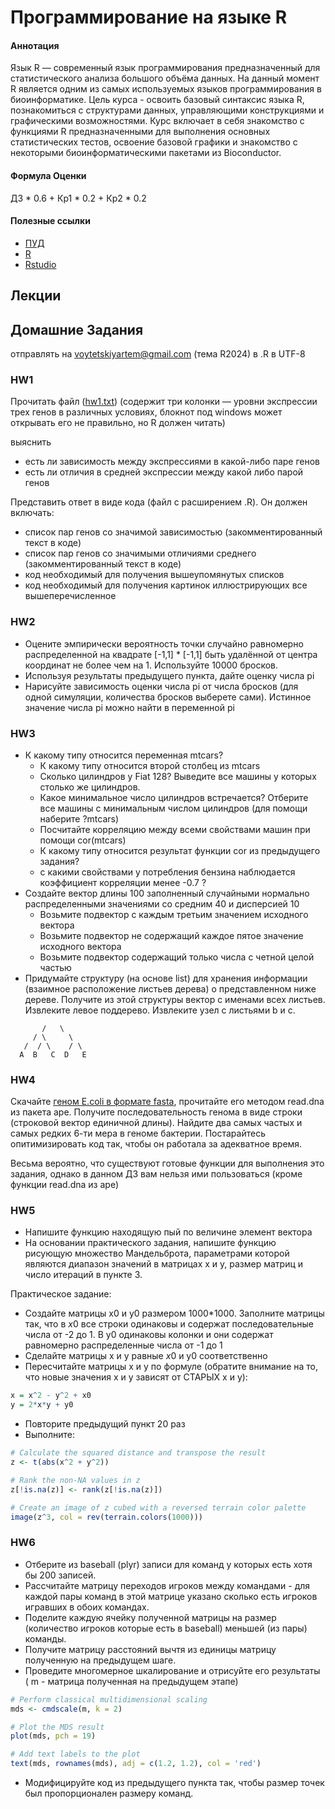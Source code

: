 # Программирование на языке R

#### Аннотация
Язык R — современный язык программирования предназначенный для статистического анализа большого объёма данных. На данный момент R является одним из самых используемых языков программирования в биоинформатике. Цель курса - освоить базовый синтаксис языка R, познакомиться с структурами данных, управляющими конструкциями и графическими возможностями. Курс включает в себя знакомство с функциями R предназначенными для выполнения основных статистических тестов, освоение базовой графики и знакомство с некоторыми биоинформатическими пакетами из Bioconductor.


#### Формула Оценки
ДЗ * 0.6 + Кр1 * 0.2 + Кр2 * 0.2

#### Полезные ссылки
- [ПУД](https://www.hse.ru/edu/courses/900081242)
- [R](https://www.r-project.org/)
- [Rstudio](https://posit.co/download/rstudio-desktop/)

## Лекции


## Домашние Задания

отправлять на [voytetskiyartem@gmail.com](mailto:voytetskiyartem@gmail.com) (тема R2024) в .R в UTF-8

### HW1

Прочитать файл ([hw1.txt](https://github.com/Vladm0z/HSE-Bioinformatics/blob/main/Bioinformatics/MSc/introR/hw1.txt)) (содержит три колонки — уровни экспрессии трех генов в различных условиях, блокнот под windows может открывать его не правильно, но R должен читать)

выяснить
- есть ли зависимость между экспрессиями в какой-либо паре генов
- есть ли отличия в средней экспрессии между какой либо парой генов

Представить ответ в виде кода (файл с расширением .R). Он должен включать:
- список пар генов со значимой зависимостью (закомментированный текст в коде)
- список пар генов со значимыми отличиями среднего (закомментированный текст в коде)
- код необходимый для получения вышеупомянутых списков
- код необходимый для получения картинок иллюстрирующих все вышеперечисленное

### HW2

- Оцените эмпирически вероятность точки случайно равномерно распределенной на квадрате [-1,1] * [-1,1] быть удалённой от центра координат не более чем на 1. Используйте 10000 бросков.
- Используя результаты предыдущего пункта, дайте оценку числа рі
- Нарисуйте зависимость оценки числа рі от числа бросков (для одной симуляции, количества бросков выберете сами). Истинное значение числа рі можно найти в переменной рі


### HW3

- К какому типу относится переменная mtcars?
  - К какому типу относится второй столбец из mtcars
  - Сколько цилиндров у Fiat 128? Выведите все машины у которых столько же цилиндров.
  - Какое минимальное число цилиндров встречается? Отберите все машины с минимальным числом цилиндров (для помощи наберите ?mtcars)
  - Посчитайте корреляцию между всеми свойствами машин при помощи cor(mtcars)
  - К какому типу относится результат функции cor из предыдущего задания?
  - с какими свойствами у потребления бензина наблюдается коэффициент корреляции менее -0.7 ?
- Создайте вектор длины 100 заполненный случайными нормально распределенными значениями со средним 40 и дисперсией 10
  - Возьмите подвектор с каждым третьим значением исходного вектора
  - Возьмите подвектор не содержащий каждое пятое значение исходного вектора
  - Возьмите подвектор содержащий только числа с четной целой частью
- Придумайте структуру (на основе list) для хранения информации (взаимное расположение листьев дерева) о представленном ниже дереве. Получите из этой структуры вектор с именами всех листьев. Извлеките левое поддерево. Извлеките узел с листьями b и с.
```
       /   \
     / \     \
   /  / \    / \
  A  B   C  D   E
```

### HW4

Скачайте [геном E.coli в формате fasta](https://www.ncbi.nlm.nih.gov/nuccore/NC_011750.1?report=fasta), прочитайте его методом read.dna из пакета ape. Получите последовательность генома в виде строки (строковой вектор единичной длины). Найдите два самых частых и самых редких 6-ти мера в геноме бактерии. Постарайтесь опитимизировать код так, чтобы он работала за адекватное время.

Весьма вероятно, что существуют готовые функции для выполнения это задания, однако в данном ДЗ вам нельзя ими пользоваться (кроме функции read.dna из ape)

### HW5

- Напишите функцию находящую пый по величине элемент вектора
- На основании практического задания, напишите функцию рисующую множество Мандельброта, параметрами которой являются диапазон значений в матрицах х и у, размер матриц и число итераций в пункте 3.
  
Практическое задание:
- Создайте матрицы x0 и у0 размером 1000*1000. Заполните матрицы так, что в $x 0$ все строки одинаковы и содержат последовательные числа от -2 до 1. В у0 одинаковы колонки и они содержат равномерно распределенные числа от -1 до 1
- Сделайте матрицы x и у равные $x 0$ и у0 соответственно
- Пересчитайте матрицы x и у по формуле (обратите внимание на то, что новые значения х и у зависят от СТАРЫХ x и у):
  
```R
x = x^2 - y^2 + x0
y = 2*x*y + y0
```

- Повторите предыдущий пункт 20 раз
- Выполните:
  
```R
# Calculate the squared distance and transpose the result
z <- t(abs(x^2 + y^2))

# Rank the non-NA values in z
z[!is.na(z)] <- rank(z[!is.na(z)])

# Create an image of z cubed with a reversed terrain color palette
image(z^3, col = rev(terrain.colors(1000)))
```

### HW6

- Отберите из baseball (plyr) записи для команд у которых есть хотя бы 200 записей.
- Рассчитайте матрицу переходов игроков между командами - для каждой пары команд в этой матрице указано сколько есть игроков игравших в обоих командах.
- Поделите каждую ячейку полученной матрицы на размер (количество игроков которые есть в baseball) меньшей (из пары) команды.
- Получите матрицу расстояний вычтя из единицы матрицу полученную на предыдущем шаге.
- Проведите многомерное шкалирование и отрисуйте его результаты ( m - матрица полученная на предыдущем этапе)
  
```R
# Perform classical multidimensional scaling
mds <- cmdscale(m, k = 2)

# Plot the MDS result
plot(mds, pch = 19)

# Add text labels to the plot
text(mds, rownames(mds), adj = c(1.2, 1.2), col = 'red')
```

- Модифицируйте код из предыдущего пункта так, чтобы размер точек был пропорционален размеру команд.
